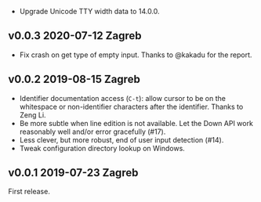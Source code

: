 

- Upgrade Unicode TTY width data to 14.0.0.

v0.0.3 2020-07-12 Zagreb
------------------------

- Fix crash on get type of empty input. Thanks to @kakadu for the report.

v0.0.2 2019-08-15 Zagreb
------------------------

- Identifier documentation access (`C-t`): allow cursor to be on the
  whitespace or non-identifier characters after the identifier.
  Thanks to Zeng Li.
- Be more subtle when line edition is not available. Let the Down
  API work reasonably well and/or error gracefully (#17).
- Less clever, but more robust, end of user input detection (#14).
- Tweak configuration directory lookup on Windows.

v0.0.1 2019-07-23 Zagreb
------------------------

First release. 
